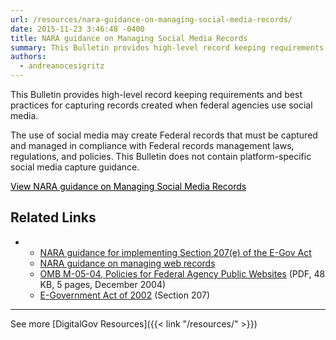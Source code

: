 ```yaml
---
url: /resources/nara-guidance-on-managing-social-media-records/
date: 2015-11-23 3:46:48 -0400
title: NARA guidance on Managing Social Media Records
summary: This Bulletin provides high-level record keeping requirements and best practices for capturing records created when federal agencies use social media. The use of social media may create Federal records that must be captured and managed in compliance with Federal records management laws, regulations, and policies. This Bulletin does not contain platform-specific social media capture guidance.
authors:
  - andreanocesigritz
---
```


This Bulletin provides high-level record keeping requirements and best practices for capturing records created when federal agencies use social media.

The use of social media may create Federal records that must be captured and managed in compliance with Federal records management laws, regulations, and policies. This Bulletin does not contain platform-specific social media capture guidance.

<a class="button" style="color: #000000" href="http://www.archives.gov/records-mgmt/bulletins/2014/2014-02.html">View NARA guidance on Managing Social Media Records</a>

## Related Links

  *   * [NARA guidance for implementing Section 207(e) of the E-Gov Act](http://www.archives.gov/records-mgmt/bulletins/2006/2006-02.html)
      * [NARA guidance on managing web records](http://www.archives.gov/records-mgmt/policy/managing-web-records-index.html)
      * [OMB M-05-04, Policies for Federal Agency Public Websites](https://www.whitehouse.gov/sites/whitehouse.gov/files/omb/memoranda/2005/m05-04.pdf) (PDF, 48 KB, 5 pages, December 2004)
      * [E-Government Act of 2002](http://www.archives.gov/about/laws/egov-act-section-207.html) (Section 207)

 

* * *

See more [DigitalGov Resources]({{< link "/resources/" >}})